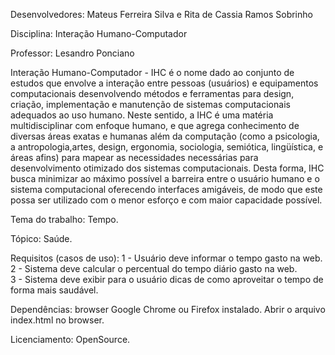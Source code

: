 Desenvolvedores: Mateus Ferreira Silva e
                 Rita de Cassia Ramos Sobrinho
                
Disciplina: Interação Humano-Computador

Professor: Lesandro Ponciano

Interação Humano-Computador - IHC é o nome dado ao conjunto de estudos que envolve a interação entre pessoas (usuários) e equipamentos computacionais desenvolvendo métodos e ferramentas para design, criação, implementação e manutenção de sistemas computacionais adequados ao uso humano. Neste sentido, a IHC é uma matéria multidisciplinar com enfoque humano, e que agrega conhecimento de diversas áreas exatas e humanas além da computação (como a psicologia, a antropologia,artes, design, ergonomia, sociologia, semiótica, lingüística, e áreas afins) para mapear as necessidades necessárias para desenvolvimento otimizado dos sistemas computacionais. Desta forma, IHC busca minimizar ao máximo possível a barreira entre o usuário humano e o sistema computacional oferecendo interfaces amigáveis, de modo que este possa ser utilizado com o menor esforço e com maior capacidade possível.

Tema do trabalho: Tempo.

Tópico: Saúde.

Requisitos (casos de uso): 1 - Usuário deve informar o tempo gasto na web. 
                           2 - Sistema deve calcular o percentual do tempo diário gasto na web.                            
                           3 - Sistema deve exibir para o usuário dicas de como aproveitar o tempo de forma mais saudável. 
                           
Dependências: browser Google Chrome ou Firefox instalado. Abrir o arquivo index.html no browser.

Licenciamento: OpenSource.
